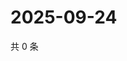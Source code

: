 # 2025-09-24

共 0 条

<!-- BEGIN ZHIHUQUESTIONS -->
<!-- 最后更新时间 Wed Sep 24 2025 16:15:31 GMT+0800 (China Standard Time) -->

<!-- END ZHIHUQUESTIONS -->
